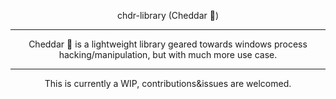  <p align="center"> 
 chdr-library (Cheddar 🧀)
</p>

---
  
<p align="center">
Cheddar 🧀 is a lightweight library geared towards windows process hacking/manipulation, but with much more use case.
  </p>
 
 ---
  
<p align="center">
This is currently a WIP, contributions&issues are welcomed.
  </p>
 
